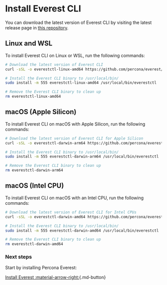 # Install Everest CLI

You can download the latest version of Everest CLI by visiting the latest release page in [this repository](https://github.com/percona/everest/releases/latest).

## Linux and WSL

To install Everest CLI on Linux or WSL, run the following commands:

```bash
# Download the latest version of Everest CLI
curl -sSL -o everestctl-linux-amd64 https://github.com/percona/everest/releases/latest/download/everestctl-linux-amd64

# Install the Everest CLI binary to /usr/local/bin/
sudo install -m 555 everestctl-linux-amd64 /usr/local/bin/everestctl

# Remove the Everest CLI binary to clean up
rm everestctl-linux-amd64
```

## macOS (Apple Silicon)

To install Everest CLI on macOS with Apple Silicon, run the following commands:

```bash
# Download the latest version of Everest CLI for Apple Silicon
curl -sSL -o everestctl-darwin-arm64 https://github.com/percona/everest/releases/latest/download/everestctl-darwin-arm64

# Install the Everest CLI binary to /usr/local/bin/
sudo install -m 555 everestctl-darwin-arm64 /usr/local/bin/everestctl

# Remove the Everest CLI binary to clean up
rm everestctl-darwin-arm64
```

## macOS (Intel CPU)

To install Everest CLI on macOS with an Intel CPU, run the following commands:

```bash
# Download the latest version of Everest CLI for Intel CPUs
curl -sSL -o everestctl-darwin-amd64 https://github.com/percona/everest/releases/latest/download/everestctl-darwin-amd64

# Install the Everest CLI binary to /usr/local/bin/
sudo install -m 555 everestctl-darwin-amd64 /usr/local/bin/everestctl

# Remove the Everest CLI binary to clean up
rm everestctl-darwin-amd64
```

### Next steps

Start by installing Percona Everest: 

[Install Everest :material-arrow-right:](installEverest.md){.md-button}


